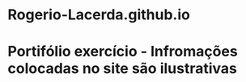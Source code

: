 # Rogerio-Lacerda.github.io
<h1>Portifólio exercício - Infromações colocadas no site são ilustrativas</h1>
